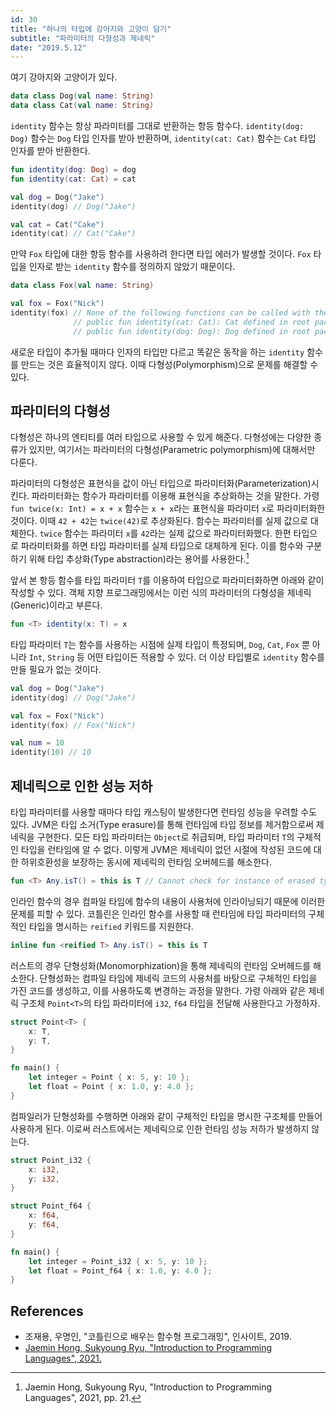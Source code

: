 ```yaml
---
id: 30
title: "하나의 타입에 강아지와 고양이 담기"
subtitle: "파라미터의 다형성과 제네릭"
date: "2019.5.12"
---
```


여기 강아지와 고양이가 있다.

```kotlin
data class Dog(val name: String)
data class Cat(val name: String)
```

`identity` 함수는 항상 파라미터를 그대로 반환하는 항등 함수다. `identity(dog: Dog)` 함수는 `Dog` 타입 인자를 받아 반환하며, `identity(cat: Cat)` 함수는 `Cat` 타입 인자를 받아 반환한다.

```kotlin
fun identity(dog: Dog) = dog
fun identity(cat: Cat) = cat
```

```kotlin
val dog = Dog("Jake")
identity(dog) // Dog("Jake")

val cat = Cat("Cake")
identity(cat) // Cat("Cake")
```

만약 `Fox` 타입에 대한 항등 함수를 사용하려 한다면 타입 에러가 발생할 것이다. `Fox` 타입을 인자로 받는 `identity` 함수를 정의하지 않았기 때문이다.

```kotlin
data class Fox(val name: String)
```

```kotlin
val fox = Fox("Nick")
identity(fox) // None of the following functions can be called with the arguments supplied:
              // public fun identity(cat: Cat): Cat defined in root package in file File.kt
              // public fun identity(dog: Dog): Dog defined in root package in file File.kt
```

새로운 타입이 추가될 때마다 인자의 타입만 다르고 똑같은 동작을 하는 `identity` 함수를 만드는 것은 효율적이지 않다. 이때 다형성(Polymorphism)으로 문제를 해결할 수 있다.

## 파라미터의 다형성

다형성은 하나의 엔티티를 여러 타입으로 사용할 수 있게 해준다. 다형성에는 다양한 종류가 있지만, 여기서는 파라미터의 다형성(Parametric polymorphism)에 대해서만 다룬다.

파라미터의 다형성은 표현식을 값이 아닌 타입으로 파라미터화(Parameterization)시킨다. 파라미터화는 함수가 파라미터를 이용해 표현식을 추상화하는 것을 말한다. 가령 `fun twice(x: Int) = x + x` 함수는 `x + x`라는 표현식을 파라미터 `x`로 파라미터화한 것이다. 이때 `42 + 42`는 `twice(42)`로 추상화된다. 함수는 파라미터를 실제 값으로 대체한다. `twice` 함수는 파라미터 `x`를 `42`라는 실제 값으로 파라미터화했다. 한편 타입으로 파라미터화를 하면 타입 파라미터를 실제 타입으로 대체하게 된다. 이를 함수와 구분하기 위해 타입 추상화(Type abstraction)라는 용어를 사용한다.[^itpl]

앞서 본 항등 함수를 타입 파라미터 `T`를 이용하여 타입으로 파라미터화하면 아래와 같이 작성할 수 있다. 객체 지향 프로그래밍에서는 이런 식의 파라미터의 다형성을 제네릭(Generic)이라고 부른다.

```kotlin
fun <T> identity(x: T) = x
```

타입 파라미터 `T`는 함수를 사용하는 시점에 실제 타입이 특정되며, `Dog`, `Cat`, `Fox` 뿐 아니라 `Int`, `String` 등 어떤 타입이든 적용할 수 있다. 더 이상 타입별로 `identity` 함수를 만들 필요가 없는 것이다.

```kotlin
val dog = Dog("Jake")
identity(dog) // Dog("Jake")

val fox = Fox("Nick")
identity(fox) // Fox("Nick")

val num = 10
identity(10) // 10
```

## 제네릭으로 인한 성능 저하

타입 파라미터를 사용할 때마다 타입 캐스팅이 발생한다면 런타임 성능을 우려할 수도 있다. JVM은 타입 소거(Type erasure)를 통해 런타임에 타입 정보를 제거함으로써 제네릭을 구현한다. 모든 타입 파라미터는 `Object`로 취급되며, 타입 파라미터 `T`의 구체적인 타입을 런타임에 알 수 없다. 이렇게 JVM은 제네릭이 없던 시절에 작성된 코드에 대한 하위호환성을 보장하는 동시에 제네릭의 런타임 오버헤드를 해소한다.

```kotlin
fun <T> Any.isT() = this is T // Cannot check for instance of erased type: T
```

인라인 함수의 경우 컴파일 타임에 함수의 내용이 사용처에 인라이닝되기 때문에 이러한 문제를 피할 수 있다. 코틀린은 인라인 함수를 사용할 때 런타임에 타입 파라미터의 구체적인 타입을 명시하는 `reified` 키워드를 지원한다.

```kotlin
inline fun <reified T> Any.isT() = this is T
```

러스트의 경우 단형성화(Monomorphization)을 통해 제네릭의 런타임 오버헤드를 해소한다. 단형성화는 컴파일 타임에 제네릭 코드의 사용처를 바탕으로 구체적인 타입을 가진 코드를 생성하고, 이를 사용하도록 변경하는 과정을 말한다. 가령 아래와 같은 제네릭 구조체 `Point<T>`의 타입 파라미터에 `i32`, `f64` 타입을 전달해 사용한다고 가정하자.

```rust
struct Point<T> {
    x: T,
    y: T,
}

fn main() {
    let integer = Point { x: 5, y: 10 };
    let float = Point { x: 1.0, y: 4.0 };
}
```

컴파일러가 단형성화를 수행하면 아래와 같이 구체적인 타입을 명시한 구조체를 만들어 사용하게 된다. 이로써 러스트에서는 제네릭으로 인한 런타임 성능 저하가 발생하지 않는다.

```rust
struct Point_i32 {
    x: i32,
    y: i32,
}

struct Point_f64 {
    x: f64,
    y: f64,
}

fn main() {
    let integer = Point_i32 { x: 5, y: 10 };
    let float = Point_f64 { x: 1.0, y: 4.0 };
}
```

## References

* 조재용, 우명인, "코틀린으로 배우는 함수형 프로그래밍", 인사이트, 2019.
* [Jaemin Hong, Sukyoung Ryu, "Introduction to Programming Languages", 2021.](https://hjaem.info/itpl)

[^itpl]: Jaemin Hong, Sukyoung Ryu, "Introduction to Programming Languages", 2021, pp. 21.
